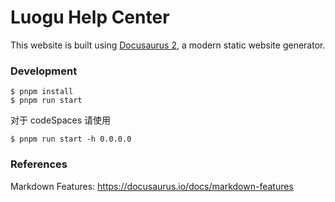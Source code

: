 # Luogu Help Center

This website is built using [Docusaurus 2](https://docusaurus.io/), a modern static website generator.

### Development

```
$ pnpm install
$ pnpm run start
```  

对于 codeSpaces 请使用
```
$ pnpm run start -h 0.0.0.0
```
### References

Markdown Features: https://docusaurus.io/docs/markdown-features
